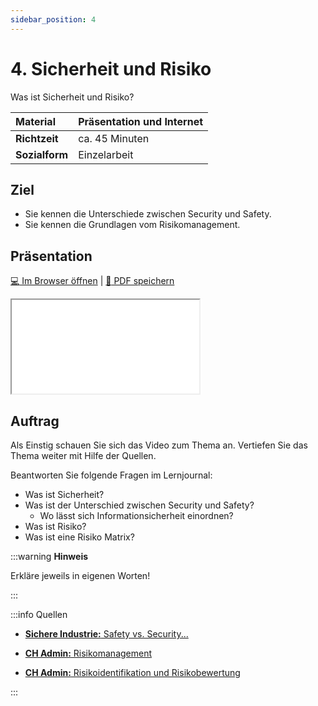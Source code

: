 ```yaml
---
sidebar_position: 4
---
```


# 4.  Sicherheit und Risiko

Was ist Sicherheit und Risiko?

| **Material**   | Präsentation und Internet                     |
| :------------- | :-------------------------------------------- |
| **Richtzeit**  | ca. 45 Minuten                                |
| **Sozialform** | Einzelarbeit                                  |

## Ziel

* Sie kennen die Unterschiede zwischen Security und Safety.
* Sie kennen die Grundlagen vom Risikomanagement.

<!---
## Video

[![IMAGE ALT TEXT HERE](https://via.placeholder.com/600x400)](https://www.youtube.com/watch?v=k1BneeJTDcU&ab_channel=boburnham)
--->

## Präsentation

[:computer: Im Browser öffnen](pathname:///slides/10_grundlagen/04_sicherheitundrisiko) | [:floppy_disk: PDF speichern](pathname:///slides/10_grundlagen/04_sicherheitundrisiko)

<iframe src="/bbzbl-modul-231/slides/10_grundlagen/04_sicherheitundrisiko"></iframe>

## Auftrag

Als Einstig schauen Sie sich das Video zum Thema an. Vertiefen Sie das Thema weiter mit Hilfe der Quellen.

Beantworten Sie folgende Fragen im Lernjournal:

- Was ist Sicherheit?
- Was ist der Unterschied zwischen Security und Safety?
  - Wo lässt sich Informationsicherheit einordnen?
- Was ist Risiko?
- Was ist eine Risiko Matrix?

:::warning **Hinweis**

Erkläre jeweils in eigenen Worten!

:::

:::info Quellen

- [**Sichere Industrie:** Safety vs. Security...](https://www.sichere-industrie.de/safety-security-unterschied-erklaert-kombination-ziele-industrial-security/)

- [**CH Admin:** Risikomanagement](https://www.kmu.admin.ch/kmu/de/home/praktisches-wissen/finanzielles/risikomanagement.html)

- [**CH Admin:** Risikoidentifikation und Risikobewertung](https://www.kmu.admin.ch/kmu/de/home/praktisches-wissen/finanzielles/risikomanagement/wie-fuehrt-man-ein-risikomanagementsystem-ein/risikoidentifikation-und-risikobewertung.html)

:::